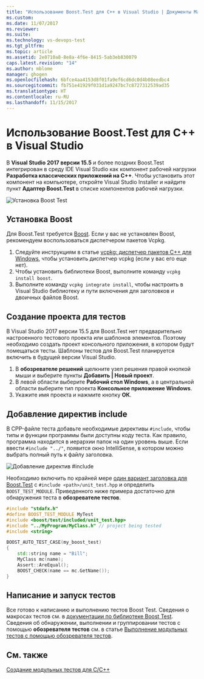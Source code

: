 ```yaml
---
title: "Использование Boost.Test для C++ в Visual Studio | Документы Майкрософт"
ms.custom: 
ms.date: 11/07/2017
ms.reviewer: 
ms.suite: 
ms.technology: vs-devops-test
ms.tgt_pltfrm: 
ms.topic: article
ms.assetid: 2e0710a8-8e8a-4f6e-8415-5ab3eb830079
caps.latest.revision: "14"
ms.author: mblome
manager: ghogen
ms.openlocfilehash: 6bfce4aa4153d8f01fa9ef6cd6dc0d4b08eedbc4
ms.sourcegitcommit: fb751e41929f031d1a9247bc7c8727312539ad35
ms.translationtype: HT
ms.contentlocale: ru-RU
ms.lasthandoff: 11/15/2017
---
```

# <a name="how-to-use-boosttest-for-c-in-visual-studio"></a>Использование Boost.Test для C++ в Visual Studio
В **Visual Studio 2017 версии 15.5** и более поздних Boost.Test интегрирован в среду IDE Visual Studio как компонент рабочей нагрузки **Разработка классических приложений на C++**. Чтобы установить этот компонент на компьютере, откройте Visual Studio Installer и найдите пункт **Адаптер Boost.Test** в списке компонентов рабочей нагрузки.

![Установка Boost Test](media/cpp-boost-component.png "Установка Boost.Test для C++")

## <a name="install-boost"></a>Установка Boost

 Для Boost.Test требуется [Boost](http://www.boost.org/). Если у вас не установлен Boost, рекомендуем воспользоваться диспетчером пакетов Vcpkg. 

1. Следуйте инструкциям в статье [vcpkg: диспетчер пакетов C++ для Windows](/cpp/vcpkg), чтобы установить диспетчер vcpkg (если у вас его еще нет).
2. Чтобы установить библиотеки Boost, выполните команду `vcpkg install boost`.
3. Выполните команду `vcpkg integrate install`, чтобы настроить в Visual Studio библиотеку и пути включения для заголовков и двоичных файлов Boost. 

## <a name="create-a-project-for-your-tests"></a>Создание проекта для тестов
В Visual Studio 2017 версии 15.5 для Boost.Test нет предварительно настроенного тестового проекта или шаблонов элементов. Поэтому необходимо создать проект консольного приложения, в котором будут помещаться тесты. Шаблоны тестов для Boost.Test планируется включить в будущей версии Visual Studio. 

1. В **обозревателе решений** щелкните узел решения правой кнопкой мыши и выберите пункты **Добавить | Новый проект**. 
2. В левой области выберите **Рабочий стол Windows**, а в центральной области выберите тип проекта **Консольное приложение Windows**. 
3. Укажите имя проекта и нажмите кнопку **ОК**. 

## <a name="add-include-directives"></a>Добавление директив include
В CPP-файле теста добавьте необходимые директивы `#include`, чтобы типы и функции программы были доступны коду теста. Как правило, программа находится в иерархии папок на один уровень выше. Если ввести `#include "../"`, появится окно IntelliSense, в котором можно выбрать полный путь к файлу заголовка.

![Добавление директив #include](media/cpp-gtest-includes.png "Добавление директив include в CPP-файл теста")

Необходимо включить по крайней мере [один вариант заголовка для Boost.Test](http://www.boost.org/doc/libs/1_48_0/libs/test/doc/html/utf/user-guide/usage-variants/single-header-variant.html) с `#include <path>/unit_test.hpp` и определить `BOOST_TEST_MODULE`. Приведенного ниже примера достаточно для обнаружения теста в **обозревателе тестов**.

```cpp
#include "stdafx.h"
#define BOOST_TEST_MODULE MyTest
#include <boost/test/included/unit_test.hpp>
#include "../MyProgram/MyClass.h" // project being tested
#include <string>

BOOST_AUTO_TEST_CASE(my_boost_test)
{
    std::string name = "Bill";
    MyClass mc(name);
    Assert::AreEqual();
    BOOST_CHECK(name == mc.GetName());
}
```

## <a name="write-and-run-tests"></a>Написание и запуск тестов
Все готово к написанию и выполнению тестов Boost Test. Сведения о макросах тестов см. в [документации по библиотеке Boost Test](http://www.boost.org/doc/libs/1_38_0/libs/test/doc/html/index.html). Сведения об обнаружении, выполнении и группировании тестов с помощью **обозревателя тестов** см. в статье [Выполнение модульных тестов с помощью обозревателя тестов](run-unit-tests-with-test-explorer.md).

## <a name="see-also"></a>См. также
[Создание модульных тестов для C/C++](writing-unit-tests-for-c-cpp.md)


  







